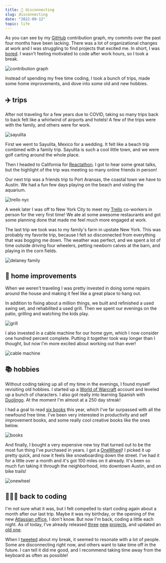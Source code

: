 ```yaml
---
title: 📴 disconnecting
slug: disconnecting
date: "2022-09-12"
topic: life
---
```


As you can see by my [GitHub][github] contribution graph, my commits over the past four months have been lacking. There was a lot of organizational changes at work and I was struggling to find projects that excited me. In short, I was [bored][boredom]. I wasn't feeling motivated to code after work hours, so I took a break.

![contribution graph][contribution-graph]

Instead of spending my free time coding, I took a bunch of trips, made some home improvements, and dove into some old and new hobbies.

## ✈️ trips

After not traveling for a few years due to COVID, taking so many trips back to back felt like a whirlwind of airports and hotels! A few of the trips were with the family, and others were for work.

![sayulita][sayulita]

First we went to Sayulita, Mexico for a wedding. It felt like a beach trip combined with a family trip. Sayulita is such a cool little town, and we were golf carting around the whole place.

Then I headed to California for [Reactathon][reactathon]. I got to hear some great talks, but the highlight of the trip was meeting so many online friends in person!

Our next trip was a friends trip to Port Aransas, the coastal town we have to Austin. We had a fun few days playing on the beach and visting the aquarium.

![trello nyc][trello-nyc]

A week later I was off to New York City to meet my [Trello][trello] co-workers in person for the very first time! We ate at some awesome restaurants and got some planning done that made me feel much more engaged at work.

The last trip we took was to my family's farm in upstate New York. This was probably my favorite trip, because I felt so disconnected from everything that was bogging me down. The weather was perfect, and we spent a lot of time outside driving four wheelers, petting newborn calves at the barn, and playing in the corn fields.

![delaney family][delaney-family]

## 🏡 home improvements

When we weren't traveling I was pretty invested in doing some repairs around the house and making it feel like a great place to hang out.

In addition to fixing about a million things, we built and refinished a used swing set, and rehabilited a used grill. Then we spent our evenings on the patio, grilling and watching the kids play.

![grill][grill]

I also invested in a cable machine for our home gym, which I now consider one hundred percent complete. Putting it together took way longer than I thought, but now I'm more excited about working out than ever!

![cable machine][cable-machine]

## 📚 hobbies

Without coding taking up all of my time in the evenings, I found myself revisiting old hobbies. I started up a [World of Warcraft][wow] account and leveled up a bunch of characters. I also got really into learning Spanish with [Duolingo][duolingo]. At the moment I'm almost at a 250 day streak!

I had a goal to read [six books][goal-books] this year, which I've far surpassed with all the newfound free time. I've been very interested in productivity and self improvement books, and some really cool creative books like the ones below.

![books][books]

And finally, I bought a very expensive new toy that turned out to be the most fun thing I've purchased in years. I got a [OneWheel][onewheel-site]! I picked it up pretty quick, and now it feels like snowboarding down the street. I've had it for a little over a month and it's got 100 miles on it already. It's been so much fun taking it through the neighborhood, into downtown Austin, and on bike trails!

![onewheel][onewheel]

## 👨🏼‍💻 back to coding

I'm not sure what it was, but I felt compelled to start coding again about a month after our last trip. Maybe it was my birthday, or the opening of the new [Atlassian office][office], I don't know. But now I'm back, coding a little each night. As of today, I've already released [three][remix-starter] [new][plop-helper-includes] [projects][plop-generator-remix-route], and updated an [old one][bg-snippets].

When I [tweeted][tweet] about my break, it seemed to resonate with a lot of people. Some are disconnecting right now, and others want to take time off in the future. I can tell it did me good, and I recommend taking time away from the keyboard as often as possible!

[contribution-graph]: https://res.cloudinary.com/bradgarropy/image/upload/f_auto,q_auto/bradgarropy.com/posts/github-contribution-graph.png
[github]: https://github.com/bradgarropy
[tweet]: https://twitter.com/bradgarropy/status/1564802254187761667
[books]: https://res.cloudinary.com/bradgarropy/image/upload/f_auto,q_auto/bradgarropy.com/posts/books.jpg
[cable-machine]: https://res.cloudinary.com/bradgarropy/image/upload/f_auto,q_auto/bradgarropy.com/posts/cable-machine.jpg
[delaney-family]: https://res.cloudinary.com/bradgarropy/image/upload/f_auto,q_auto/bradgarropy.com/posts/delaney-family.jpg
[grill]: https://res.cloudinary.com/bradgarropy/image/upload/f_auto,q_auto/bradgarropy.com/posts/grill.jpg
[onewheel]: https://res.cloudinary.com/bradgarropy/image/upload/f_auto,q_auto/bradgarropy.com/posts/onewheel.jpg
[sayulita]: https://res.cloudinary.com/bradgarropy/image/upload/f_auto,q_auto/bradgarropy.com/posts/sayulita.jpg
[trello-nyc]: https://res.cloudinary.com/bradgarropy/image/upload/f_auto,q_auto/bradgarropy.com/posts/trello-nyc.jpg
[boredom]: https://bradgarropy.com/blog/the-boredom-motivation-correlation
[reactathon]: https://reactathon.com
[wow]: https://worldofwarcraft.com
[duolingo]: https://duolingo.com
[goal-books]: https://bradgarropy.com/blog/goals-for-2022#books
[trello]: https://trello.com
[onewheel-site]: https://onewheel.com
[office]: https://twitter.com/bradgarropy/status/1551624211898241026
[remix-starter]: https://github.com/bradgarropy/remix-starter
[plop-helper-includes]: https://github.com/bradgarropy/plop-helper-includes
[plop-generator-remix-route]: https://github.com/bradgarropy/plop-generator-remix-route
[bg-snippets]: https://github.com/bradgarropy/vscode-snippets
